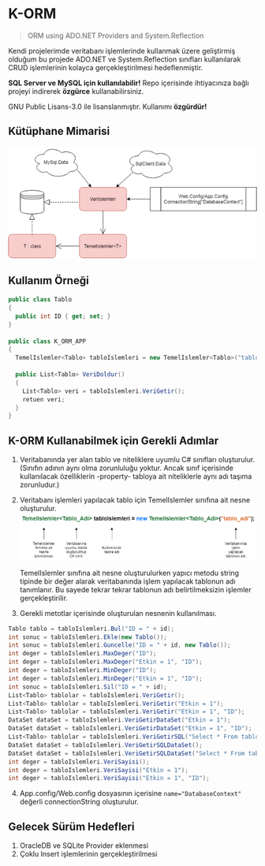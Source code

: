 # K-ORM

> ORM using ADO.NET Providers and System.Reflection

Kendi projelerimde veritabanı işlemlerinde kullanmak üzere geliştirmiş olduğum bu projede ADO.NET ve System.Reflection sınıfları kullanılarak CRUD işlemlerinin kolayca gerçekleştirilmesi hedeflenmiştir.

**SQL Server ve MySQL için kullanılabilir!** Repo içerisinde ihtiyacınıza bağlı projeyi indirerek **özgürce** kullanabilirsiniz.

GNU Public Lisans-3.0 ile lisanslanmıştır. Kullanımı **özgürdür!**

## Kütüphane Mimarisi

![](https://github.com/kemalkolcuoglu/K-ORM/blob/master/korm.png)

## Kullanım Örneği

```C#
public class Tablo
{
  public int ID { get; set; }
}

public class K_ORM_APP
{
  TemelIslemler<Tablo> tabloIslemleri = new TemelIslemler<Tablo>("tablo");
  
  public List<Tablo> VeriDoldur()
  {
    List<Tablo> veri = tabloIslemleri.VeriGetir();
    retuen veri;
  }
}
```

## K-ORM Kullanabilmek için Gerekli Adımlar
 1.  Veritabanında yer alan tablo ve niteliklere uyumlu C# sınıfları oluşturulur. (Sınıfın adının aynı olma zorunluluğu yoktur. Ancak sınıf içerisinde kullanılacak özelliklerin -property- tabloya ait niteliklerle aynı adı taşıma zorunludur.)
 2. Veritabanı işlemleri yapılacak tablo için TemelIslemler sınıfına ait nesne oluşturulur.
 ![](https://github.com/kemalkolcuoglu/K-ORM/blob/master/temelislemlernesnesi.png)
 
	 TemelIslemler sınıfına ait nesne oluşturulurken yapıcı metodu string tipinde bir değer alarak veritabanında işlem yapılacak tablonun adı tanımlanır. Bu sayede tekrar tekrar tablonun adı belirtilmeksizin işlemler gerçekleştirilir.
 3. Gerekli metotlar içerisinde oluşturulan nesnenin kullanılması.
  ```C#
Tablo tablo = tabloIslemleri.Bul("ID = " + id);
int sonuc = tabloIslemleri.Ekle(new Tablo());
int sonuc = tabloIslemleri.Guncelle("ID = " + id, new Tablo());
int deger = tabloIslemleri.MaxDeger("ID");
int deger = tabloIslemleri.MaxDeger("Etkin = 1", "ID");
int deger = tabloIslemleri.MinDeger("ID");
int deger = tabloIslemleri.MinDeger("Etkin = 1", "ID");
int sonuc = tabloIslemleri.Sil("ID = " + id);
List<Tablo> tablolar = tabloIslemleri.VeriGetir();
List<Tablo> tablolar = tabloIslemleri.VeriGetir("Etkin = 1");
List<Tablo> tablolar = tabloIslemleri.VeriGetir("Etkin = 1", "ID");
DataSet dataSet = tabloIslemleri.VeriGetirDataSet("Etkin = 1");
DataSet dataSet = tabloIslemleri.VeriGetirDataSet("Etkin = 1", "ID");
List<Tablo> tablolar = tabloIslemleri.VeriGetirSQL("Select * From tablo Where Etkin = 1");
DataSet dataSet = tabloIslemleri.VeriGetirSQLDataSet();
DataSet dataSet = tabloIslemleri.VeriGetirSQLDataSet("Select * From tablo Where Etkin = 1");
int deger = tabloIslemleri.VeriSayisi();
int deger = tabloIslemleri.VeriSayisi("Etkin = 1");
int deger = tabloIslemleri.VeriSayisi("Etkin = 1", "ID");
```
4. App.config/Web.config dosyasının içerisine ```name="DatabaseContext"``` değerli connectionString oluşturulur.

## Gelecek Sürüm Hedefleri

 1. OracleDB ve SQLite Provider eklenmesi
 2. Çoklu Insert işlemlerinin gerçekleştirilmesi
